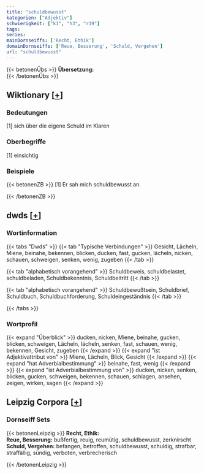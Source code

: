 ```yaml
---
title: "schuldbewusst"
kategorien: ["Adjektiv"]
schwierigkeit: ["k1", "h3", "r19"]
tags:
series:
mainDornseiffs: ['Recht, Ethik']
domainDornseiffs: ['Reue, Besserung', 'Schuld, Vergehen']
url: "schuldbewusst"
---
```


{{< betonenÜbs >}}
**Übersetzung:**  
{{< /betonenÜbs >}}

## Wiktionary [[+](https://de.wiktionary.org/wiki/schuldbewusst)]

### Bedeutungen
[1] sich über die eigene Schuld im Klaren  

### Oberbegriffe
[1] einsichtig  

### Beispiele
{{< betonenZB >}}
[1] Er sah mich schuldbewusst an.  

{{< /betonenZB >}}


## dwds [[+](https://www.dwds.de/wb/schuldbewusst)]

### Wortinformation
{{< tabs "Dwds" >}}
{{< tab "Typische Verbindungen" >}}
Gesicht, Lächeln, Miene, beinahe, bekennen, blicken, ducken, fast, gucken, lächeln, nicken, schauen, schweigen, senken, wenig, zugeben
{{< /tab >}}

{{< tab "alphabetisch vorangehend" >}}
Schuldbeweis, schuldbelastet, schuldbeladen, Schuldbekenntnis, Schuldbeitritt
{{< /tab >}}

{{< tab "alphabetisch vorangehend" >}}
Schuldbewußtsein, Schuldbrief, Schuldbuch, Schuldbuchforderung, Schuldeingeständnis
{{< /tab >}}

{{< /tabs >}}

### Wortprofil
{{< expand "Überblick" >}} ducken, nicken, Miene, beinahe, gucken, blicken, schweigen, Lächeln, lächeln, senken, fast, schauen, wenig, bekennen, Gesicht, zugeben {{< /expand >}}
{{< expand "ist Adjektivattribut von" >}} Miene, Lächeln, Blick, Gesicht {{< /expand >}}
{{< expand "hat Adverbialbestimmung" >}} beinahe, fast, wenig {{< /expand >}}
{{< expand "ist Adverbialbestimmung von" >}} ducken, nicken, senken, blicken, gucken, schweigen, bekennen, schauen, schlagen, ansehen, zeigen, wirken, sagen {{< /expand >}}

## Leipzig Corpora [[+](https://corpora.uni-leipzig.de/en/res?word=schuldbewusst&corpusId=deu_newscrawl-public_2018)]

### Dornseiff Sets
{{< betonenLeipzig >}}
**Recht, Ethik:**  
**Reue, Besserung:** bußfertig, reuig, reumütig, schuldbewusst, zerknirscht  
**Schuld, Vergehen:** befangen, betroffen, schuldbewusst, schuldig, strafbar, straffällig, sündig, verboten, verbrecherisch  

{{< /betonenLeipzig >}}
